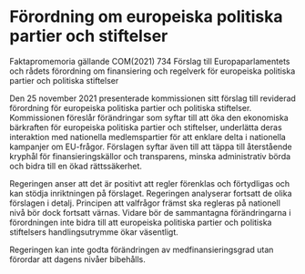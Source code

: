 # Förordning om europeiska politiska partier och stiftelser

Faktapromemoria gällande COM(2021\) 734 Förslag till Europaparlamentets och rådets förordning om finansiering och regelverk för europeiska politiska partier och politiska stiftelser

Den 25 november 2021 presenterade kommissionen sitt förslag till reviderad förordning för europeiska politiska partier och politiska stiftelser. Kommissionen föreslår förändringar som syftar till att öka den ekonomiska bärkraften för europeiska politiska partier och stiftelser, underlätta deras interaktion med nationella medlemspartier för att enklare delta i nationella kampanjer om EU\-frågor. Förslagen syftar även till att täppa till återstående kryphål för finansieringskällor och transparens, minska administrativ börda och bidra till en ökad rättssäkerhet.

Regeringen anser att det är positivt att regler förenklas och förtydligas och kan stödja inriktningen på förslaget. Regeringen analyserar fortsatt de olika förslagen i detalj. Principen att valfrågor främst ska regleras på nationell nivå bör dock fortsatt värnas. Vidare bör de sammantagna förändringarna i förordningen inte bidra till att europeiska politiska partier och politiska stiftelsers handlingsutrymme ökar väsentligt.

Regeringen kan inte godta förändringen av medfinansieringsgrad utan förordar att dagens nivåer bibehålls.
